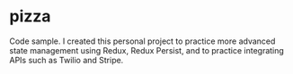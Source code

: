 # pizza

Code sample. I created this personal project to practice more advanced state management using Redux, Redux Persist, and to practice integrating APIs such as Twilio and Stripe. 
